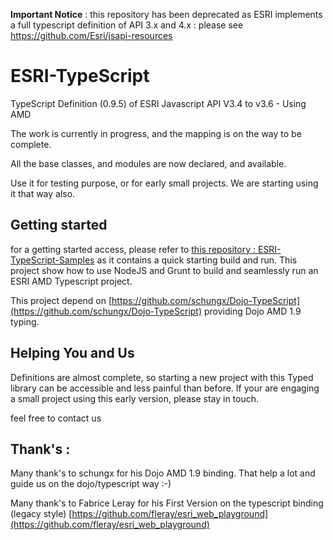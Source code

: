 
**Important Notice** : this repository has been deprecated as ESRI implements a full typescript definition of API 3.x and 4.x : please see https://github.com/Esri/jsapi-resources




ESRI-TypeScript
===============

TypeScript Definition (0.9.5) of ESRI Javascript API V3.4 to v3.6  - Using AMD

The work is currently in progress, and the mapping is on the way to be complete.

All the base classes, and modules are now declared, and available.

Use it for testing purpose, or for early small projects. We are starting using it that way also.

## Getting started ##

for a getting started access, please refer to [this repository : ESRI-TypeScript-Samples](https://github.com/frett27/ESRI-TypeScript-Samples) as it contains a quick starting build and run. This project show how to use NodeJS and Grunt to build and seamlessly run an ESRI AMD Typescript project.

This project depend on [https://github.com/schungx/Dojo-TypeScript](https://github.com/schungx/Dojo-TypeScript) providing Dojo AMD 1.9 typing.

## Helping You and Us ##

Definitions are almost complete, so starting a new project with this Typed library can be accessible and less painful than before. If your are engaging a small project using this early version, please stay in touch.


feel free to contact us

**Thank's :**
-------------

Many thank's to schungx for his Dojo AMD 1.9 binding. That help a lot and guide us on the dojo/typescript way :-)

Many thank's to Fabrice Leray for his First Version on the typescript binding (legacy style) [https://github.com/fleray/esri_web_playground](https://github.com/fleray/esri_web_playground)

